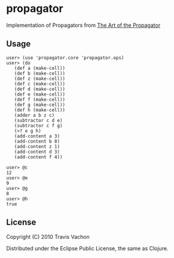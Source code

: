 # propagator

Implementation of Propagators from [The Art of the Propagator](http://dspace.mit.edu/handle/1721.1/44215)

## Usage

    user> (use 'propagator.core 'propagator.ops)
    user> (do
       (def a (make-cell))
       (def b (make-cell))
       (def z (make-cell))
       (def c (make-cell))
       (def d (make-cell))
       (def e (make-cell))
       (def f (make-cell))
       (def g (make-cell))
       (def h (make-cell))
       (adder a b z c)
       (subtractor c d e)
       (subtractor c f g)
       (>? e g h)
       (add-content a 3)
       (add-content b 8)
       (add-content z 1)
       (add-content d 3)
       (add-content f 4))

    user> @c
    12
    user> @e
    9
    user> @g
    8
    user> @h
    true

## License

Copyright (C) 2010 Travis Vachon

Distributed under the Eclipse Public License, the same as Clojure.


